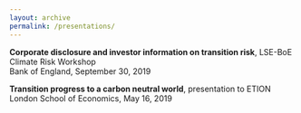 ```yaml
---
layout: archive
permalink: /presentations/
---
```


**Corporate disclosure and investor information on transition risk**, LSE-BoE Climate Risk Workshop  
Bank of England, September 30, 2019

**Transition progress to a carbon neutral world**, presentation to ETION    
London School of Economics, May 16, 2019
